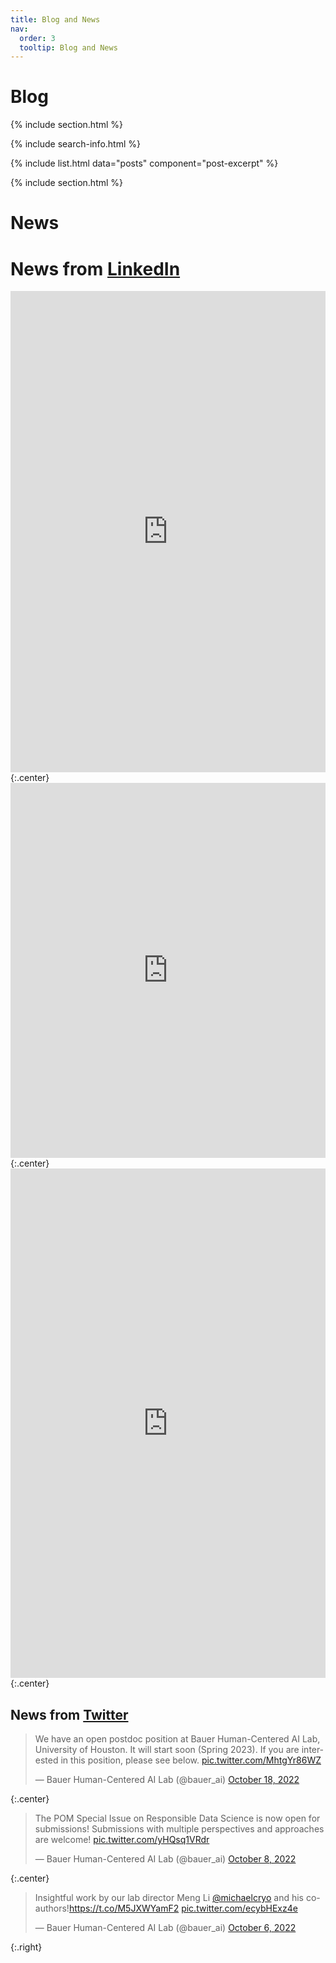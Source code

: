 ```yaml
---
title: Blog and News
nav:
  order: 3
  tooltip: Blog and News
---
```


# <i class="fas fa-feather-alt"></i>Blog

{% include section.html %}

{% include search-info.html %}

{% include list.html data="posts" component="post-excerpt" %}

{% include section.html %}

# News

# News from [LinkedIn](https://www.linkedin.com/company/human-centered-ai-lab)

<!-- LinkedIn embeds from [https://publish.twitter.com/](https://www.linkedin.com/company/human-centered-ai-lab/) -->

<iframe src="https://www.linkedin.com/embed/feed/update/urn:li:share:6987973702806089728" height="770" width="504" frameborder="0" allowfullscreen="" title="Embedded post"></iframe>
{:.center}

<iframe src="https://www.linkedin.com/embed/feed/update/urn:li:ugcPost:6982806544174243841" height="600" width="504" frameborder="0" allowfullscreen="" title="Embedded post"></iframe>
{:.center}

<iframe src="https://www.linkedin.com/embed/feed/update/urn:li:share:6981615598577348608" height="815" width="504" frameborder="0" allowfullscreen="" title="Embedded post"></iframe>
{:.center}


## News from [Twitter](https://twitter.com/bauer_ai)

<blockquote class="twitter-tweet"><p lang="en" dir="ltr">We have an open postdoc position at Bauer Human-Centered AI Lab, University of Houston. It will start soon (Spring 2023). If you are interested in this position, please see below. <a href="https://t.co/MhtgYr86WZ">pic.twitter.com/MhtgYr86WZ</a></p>&mdash; Bauer Human-Centered AI Lab (@bauer_ai) <a href="https://twitter.com/bauer_ai/status/1582210675614441472?ref_src=twsrc%5Etfw">October 18, 2022</a></blockquote> <script async src="https://platform.twitter.com/widgets.js" charset="utf-8"></script>
{:.center}

<blockquote class="twitter-tweet center"><p lang="en" dir="ltr">The POM Special Issue on Responsible Data Science is now open for submissions! Submissions with multiple perspectives and approaches are welcome! <a href="https://t.co/yHQsq1VRdr">pic.twitter.com/yHQsq1VRdr</a></p>&mdash; Bauer Human-Centered AI Lab (@bauer_ai) <a href="https://twitter.com/bauer_ai/status/1578545075134824449?ref_src=twsrc%5Etfw">October 8, 2022</a></blockquote> <script async src="https://platform.twitter.com/widgets.js" charset="utf-8"></script>
{:.center}

<blockquote class="twitter-tweet right"><p lang="en" dir="ltr">Insightful work by our lab director Meng Li <a href="https://twitter.com/michaelcryo?ref_src=twsrc%5Etfw">@michaelcryo</a> and his co-authors!<a href="https://t.co/M5JXWYamF2">https://t.co/M5JXWYamF2</a> <a href="https://t.co/ecybHExz4e">pic.twitter.com/ecybHExz4e</a></p>&mdash; Bauer Human-Centered AI Lab (@bauer_ai) <a href="https://twitter.com/bauer_ai/status/1578158706394816512?ref_src=twsrc%5Etfw">October 6, 2022</a></blockquote> <script async src="https://platform.twitter.com/widgets.js" charset="utf-8"></script>
{:.right}


<!-- <a href="https://twitter.com/bauer_ai" class="twitter-follow-button" data-show-count="false">Follow @Bauer Human-Centered AI Lab</a><script async src="https://platform.twitter.com/widgets.js" charset="utf-8"></script>
<a href="https://twitter.com/bauer_ai/with_replies" class="twitter-mention-button" data-show-count="false">Tweet to @Bauer Human-Centered AI Lab</a><script async src="https://platform.twitter.com/widgets.js" charset="utf-8"></script>
{:.center} -->


